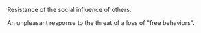 Resistance of the social influence of others.

An unpleasant response to the threat of a loss of "free behaviors".
